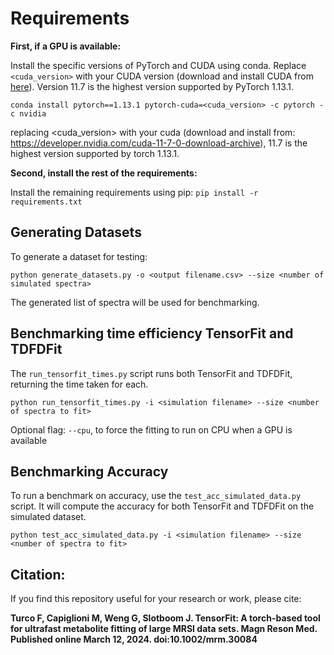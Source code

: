 # Requirements

**First, if a GPU is available:**

Install the specific versions of PyTorch and CUDA using conda. Replace `<cuda_version>` with your CUDA version (download and install CUDA from [here](https://developer.nvidia.com/cuda-11-7-0-download-archive)). Version 11.7 is the highest version supported by PyTorch 1.13.1.

`conda install pytorch==1.13.1 pytorch-cuda=<cuda_version> -c pytorch -c nvidia`

replacing <cuda_version> with your cuda (download and install from: https://developer.nvidia.com/cuda-11-7-0-download-archive), 11.7 is the highest version supported by torch 1.13.1.

**Second, install the rest of the requirements:**

Install the remaining requirements using pip: `pip install -r requirements.txt`

## Generating Datasets

To generate a dataset for testing:

`python generate_datasets.py -o <output filename.csv> --size <number of simulated spectra>`

The generated list of spectra will be used for benchmarking.

## Benchmarking time efficiency TensorFit and TDFDFit

The `run_tensorfit_times.py` script runs both TensorFit and TDFDFit, returning the time taken for each.

`python run_tensorfit_times.py -i <simulation filename> --size <number of spectra to fit>`

Optional flag: `--cpu`, to force the fitting to run on CPU when a GPU is available

## Benchmarking Accuracy

To run a benchmark on accuracy, use the `test_acc_simulated_data.py` script. It will compute the accuracy for both TensorFit and TDFDFit on the simulated dataset.

`python test_acc_simulated_data.py -i <simulation filename> --size <number of spectra to fit>`

## Citation:

If you find this repository useful for your research or work, please cite: 

**Turco F, Capiglioni M, Weng G, Slotboom J. TensorFit: A torch-based tool for ultrafast metabolite fitting of large MRSI data sets. Magn Reson Med. Published online March 12, 2024. doi:10.1002/mrm.30084**
